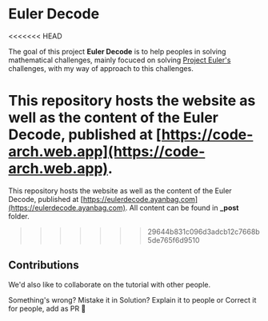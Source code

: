 # Euler Decode

<<<<<<< HEAD

The goal of this project **Euler Decode** is to help peoples in solving mathematical challenges, mainly focuced on solving [Project Euler's](https://projecteuler.net/) challenges, with my way of approach to this challenges.

This repository hosts the website as well as the content of the Euler Decode, published at [https://code-arch.web.app](https://code-arch.web.app).
=======
This repository hosts the website as well as the content of the Euler Decode, published at [https://eulerdecode.ayanbag.com](https://eulerdecode.ayanbag.com). All content can be found in **_post** folder.
>>>>>>> 29644b831c096d3adcb12c7668b5de765f6d9510


## Contributions

We'd also like to collaborate on the tutorial with other people.

Something's wrong? Mistake it in Solution? Explain it to people or Correct it for people, add as PR 👏  


